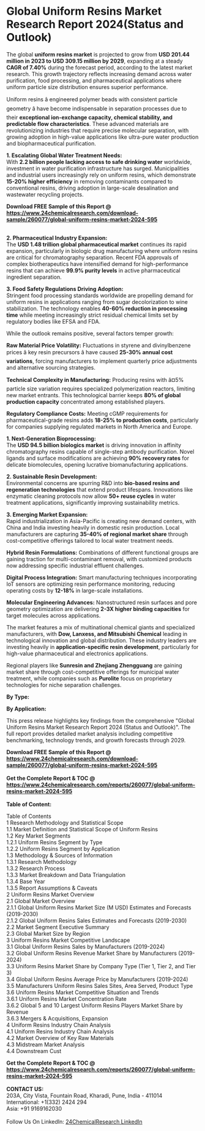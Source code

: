 <h1>Global Uniform Resins Market Research Report 2024(Status and Outlook)</h1><p>The global <strong>uniform resins market</strong> is projected to grow from <strong>USD 201.44 million in 2023 to USD 309.15 million by 2029</strong>, expanding at a steady <strong>CAGR of 7.40%</strong> during the forecast period, according to the latest market research. This growth trajectory reflects increasing demand across water purification, food processing, and pharmaceutical applications where uniform particle size distribution ensures superior performance.</p><p>Uniform resins â engineered polymer beads with consistent particle geometry â have become indispensable in separation processes due to their <strong>exceptional ion-exchange capacity, chemical stability, and predictable flow characteristics</strong>. These advanced materials are revolutionizing industries that require precise molecular separation, with growing adoption in high-value applications like ultra-pure water production and biopharmaceutical purification.</p><p><strong>1. Escalating Global Water Treatment Needs:</strong><br>
With <strong>2.2 billion people lacking access to safe drinking water</strong> worldwide, investment in water purification infrastructure has surged. Municipalities and industrial users increasingly rely on uniform resins, which demonstrate <strong>15-20% higher efficiency</strong> in removing contaminants compared to conventional resins, driving adoption in large-scale desalination and wastewater recycling projects.</p><div><b>Download FREE Sample of this Report @ 
            <a href="https://www.24chemicalresearch.com/download-sample/260077/global-uniform-resins-market-2024-595">
            https://www.24chemicalresearch.com/download-sample/260077/global-uniform-resins-market-2024-595</a></b></div><br><p><strong>2. Pharmaceutical Industry Expansion:</strong><br>
The <strong>USD 1.48 trillion global pharmaceutical market</strong> continues its rapid expansion, particularly in biologic drug manufacturing where uniform resins are critical for chromatography separation. Recent FDA approvals of complex biotherapeutics have intensified demand for high-performance resins that can achieve <strong>99.9% purity levels</strong> in active pharmaceutical ingredient separation.</p><p><strong>3. Food Safety Regulations Driving Adoption:</strong><br>
Stringent food processing standards worldwide are propelling demand for uniform resins in applications ranging from sugar decolorization to wine stabilization. The technology enables <strong>40-60% reduction in processing time</strong> while meeting increasingly strict residual chemical limits set by regulatory bodies like EFSA and FDA.</p><p>While the outlook remains positive, several factors temper growth:</p><p><strong>Raw Material Price Volatility:</strong> Fluctuations in styrene and divinylbenzene prices â key resin precursors â have caused <strong>25-30% annual cost variations</strong>, forcing manufacturers to implement quarterly price adjustments and alternative sourcing strategies.</p><p><strong>Technical Complexity in Manufacturing:</strong> Producing resins with â¤5% particle size variation requires specialized polymerization reactors, limiting new market entrants. This technological barrier keeps <strong>80% of global production capacity</strong> concentrated among established players.</p><p><strong>Regulatory Compliance Costs:</strong> Meeting cGMP requirements for pharmaceutical-grade resins adds <strong>18-25% to production costs</strong>, particularly for companies supplying regulated markets in North America and Europe.</p><p><strong>1. Next-Generation Bioprocessing:</strong><br>
The <strong>USD 94.5 billion biologics market</strong> is driving innovation in affinity chromatography resins capable of single-step antibody purification. Novel ligands and surface modifications are achieving <strong>90% recovery rates</strong> for delicate biomolecules, opening lucrative biomanufacturing applications.</p><p><strong>2. Sustainable Resin Development:</strong><br>
Environmental concerns are spurring R&amp;D into <strong>bio-based resins and regeneration technologies</strong> that extend product lifespans. Innovations like enzymatic cleaning protocols now allow <strong>50+ reuse cycles</strong> in water treatment applications, significantly improving sustainability metrics.</p><p><strong>3. Emerging Market Expansion:</strong><br>
Rapid industrialization in Asia-Pacific is creating new demand centers, with China and India investing heavily in domestic resin production. Local manufacturers are capturing <strong>35-40% of regional market share</strong> through cost-competitive offerings tailored to local water treatment needs.</p><p><strong>Hybrid Resin Formulations:</strong> Combinations of different functional groups are gaining traction for multi-contaminant removal, with customized products now addressing specific industrial effluent challenges.</p><p><strong>Digital Process Integration:</strong> Smart manufacturing techniques incorporating IoT sensors are optimizing resin performance monitoring, reducing operating costs by <strong>12-18%</strong> in large-scale installations.</p><p><strong>Molecular Engineering Advances:</strong> Nanostructured resin surfaces and pore geometry optimization are delivering <strong>2-3X higher binding capacities</strong> for target molecules across applications.</p><p>The market features a mix of multinational chemical giants and specialized manufacturers, with <strong>Dow, Lanxess, and Mitsubishi Chemical</strong> leading in technological innovation and global distribution. These industry leaders are investing heavily in <strong>application-specific resin development</strong>, particularly for high-value pharmaceutical and electronics applications.</p><p>Regional players like <strong>Sunresin and Zhejiang Zhengguang</strong> are gaining market share through cost-competitive offerings for municipal water treatment, while companies such as <strong>Purolite</strong> focus on proprietary technologies for niche separation challenges.</p><p><strong>By Type:</strong></p><p><strong>By Application:</strong></p><p>This press release highlights key findings from the comprehensive "Global Uniform Resins Market Research Report 2024 (Status and Outlook)". The full report provides detailed market analysis including competitive benchmarking, technology trends, and growth forecasts through 2029.</p><div><b>Download FREE Sample of this Report @ 
            <a href="https://www.24chemicalresearch.com/download-sample/260077/global-uniform-resins-market-2024-595">
            https://www.24chemicalresearch.com/download-sample/260077/global-uniform-resins-market-2024-595</a></b></div><br><div><b>Get the Complete Report & TOC @ 
            <a href="https://www.24chemicalresearch.com/reports/260077/global-uniform-resins-market-2024-595">
            https://www.24chemicalresearch.com/reports/260077/global-uniform-resins-market-2024-595</a></b></div><br>
            <b>Table of Content:</b><p>Table of Contents<br />
1 Research Methodology and Statistical Scope<br />
1.1 Market Definition and Statistical Scope of Uniform Resins<br />
1.2 Key Market Segments<br />
1.2.1 Uniform Resins Segment by Type<br />
1.2.2 Uniform Resins Segment by Application<br />
1.3 Methodology & Sources of Information<br />
1.3.1 Research Methodology<br />
1.3.2 Research Process<br />
1.3.3 Market Breakdown and Data Triangulation<br />
1.3.4 Base Year<br />
1.3.5 Report Assumptions & Caveats<br />
2 Uniform Resins Market Overview<br />
2.1 Global Market Overview<br />
2.1.1 Global Uniform Resins Market Size (M USD) Estimates and Forecasts (2019-2030)<br />
2.1.2 Global Uniform Resins Sales Estimates and Forecasts (2019-2030)<br />
2.2 Market Segment Executive Summary<br />
2.3 Global Market Size by Region<br />
3 Uniform Resins Market Competitive Landscape<br />
3.1 Global Uniform Resins Sales by Manufacturers (2019-2024)<br />
3.2 Global Uniform Resins Revenue Market Share by Manufacturers (2019-2024)<br />
3.3 Uniform Resins Market Share by Company Type (Tier 1, Tier 2, and Tier 3)<br />
3.4 Global Uniform Resins Average Price by Manufacturers (2019-2024)<br />
3.5 Manufacturers Uniform Resins Sales Sites, Area Served, Product Type<br />
3.6 Uniform Resins Market Competitive Situation and Trends<br />
3.6.1 Uniform Resins Market Concentration Rate<br />
3.6.2 Global 5 and 10 Largest Uniform Resins Players Market Share by Revenue<br />
3.6.3 Mergers & Acquisitions, Expansion<br />
4 Uniform Resins Industry Chain Analysis<br />
4.1 Uniform Resins Industry Chain Analysis<br />
4.2 Market Overview of Key Raw Materials<br />
4.3 Midstream Market Analysis<br />
4.4 Downstream Cust</p><div><b>Get the Complete Report & TOC @ 
            <a href="https://www.24chemicalresearch.com/reports/260077/global-uniform-resins-market-2024-595">
            https://www.24chemicalresearch.com/reports/260077/global-uniform-resins-market-2024-595</a></b></div><br><b>CONTACT US:</b><br>
            203A, City Vista, Fountain Road, Kharadi, Pune, India - 411014<br>
            International: +1(332) 2424 294<br>
            Asia: +91 9169162030 <br><br>
            Follow Us On LinkedIn: <a href="https://www.linkedin.com/company/24chemicalresearch/">24ChemicalResearch LinkedIn</a>